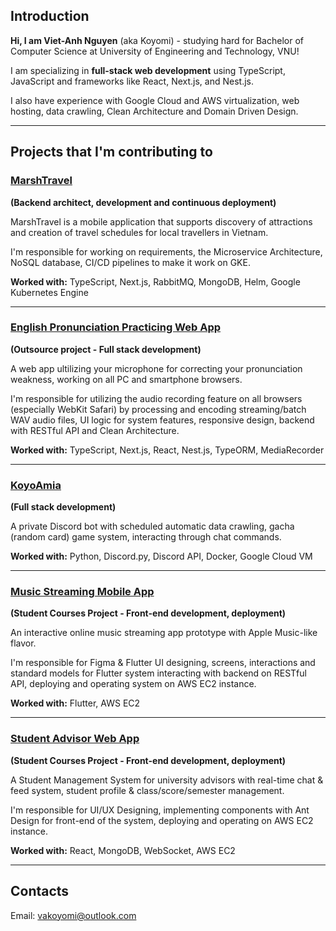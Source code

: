 ## Introduction

**Hi, I am Viet-Anh Nguyen** (aka Koyomi) - studying hard for Bachelor of Computer Science at University of Engineering and Technology, VNU!

I am specializing in **full-stack web development** using TypeScript, JavaScript and frameworks like React, Next.js, and Nest.js. 

I also have experience with Google Cloud and AWS virtualization, web hosting, data crawling, Clean Architecture and Domain Driven Design.

---

## Projects that I'm contributing to

### [MarshTravel](https://github.com/MarshTravel/ProjectMarshTravel-BE)

**(Backend architect, development and continuous deployment)**

MarshTravel is a mobile application that supports discovery of attractions and creation of travel schedules for local travellers in Vietnam.

I'm responsible for working on requirements, the Microservice Architecture, NoSQL database, CI/CD pipelines to make it work on GKE.

**Worked with:** TypeScript, Next.js, RabbitMQ, MongoDB, Helm, Google Kubernetes Engine

___
### [English Pronunciation Practicing Web App](http://repo.koyo.moe)

**(Outsource project - Full stack development)**

A web app ultilizing your microphone for correcting your pronunciation weakness, working on all PC and smartphone browsers. 

I'm responsible for utilizing the audio recording feature on all browsers (especially WebKit Safari) by processing and encoding streaming/batch WAV audio files, UI logic for system features, responsive design, backend with RESTful API and Clean Architecture.

**Worked with:** TypeScript, Next.js, React, Nest.js, TypeORM, MediaRecorder

___

### [KoyoAmia](http://repo.koyo.moe)

**(Full stack development)**

A private Discord bot with scheduled automatic data crawling, gacha (random card) game system, interacting through chat commands.

**Worked with:** Python, Discord.py, Discord API, Docker, Google Cloud VM

___

### [Music Streaming Mobile App](http://github.com/miaht94/Apple-Music) 

**(Student Courses Project - Front-end development, deployment)**

An interactive online music streaming app prototype with Apple Music-like flavor.

I'm responsible for Figma & Flutter UI designing, screens, interactions and standard models for Flutter system interacting with backend on RESTful API, deploying and operating system on AWS EC2 instance.

**Worked with:** Flutter, AWS EC2

___


### [Student Advisor Web App](http://github.com/miaht94/Student-Management) 

**(Student Courses Project - Front-end development, deployment)**

A Student Management System for university advisors with real-time chat & feed system, student profile & class/score/semester management.

I'm responsible for UI/UX Designing, implementing components with Ant Design for front-end of the system, deploying and operating on AWS EC2 instance. 

**Worked with:** React, MongoDB, WebSocket, AWS EC2

---

## Contacts

Email: vakoyomi@outlook.com

